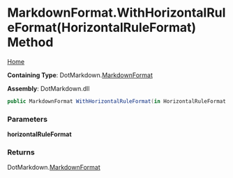 <a name="_top"></a>

# MarkdownFormat\.WithHorizontalRuleFormat\(HorizontalRuleFormat\) Method

[Home](../../../README.md#_top)

**Containing Type**: DotMarkdown\.[MarkdownFormat](../README.md#_top)

**Assembly**: DotMarkdown\.dll

```csharp
public MarkdownFormat WithHorizontalRuleFormat(in HorizontalRuleFormat horizontalRuleFormat)
```

### Parameters

**horizontalRuleFormat**

### Returns

DotMarkdown\.[MarkdownFormat](../README.md#_top)

